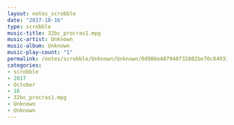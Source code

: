```yaml
---
layout: notes_scrobble
date: "2017-10-16"
type: scrobble
music-title: 32bc_procras1.mpg
music-artist: Unknown
music-album: Unknown
music-play-count: "1"
permalink: /notes/scrobble/Unknown/Unknown/0d986e407948f32802be70c84933e2a6372b0b6e.html
categories:
- scrobble
- 2017
- October
- 16
- 32bc_procras1.mpg
- Unknown
- Unknown
---
```

